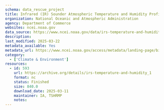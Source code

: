 ```yaml
---
schema: data_rescue_project 
title: Infrared (IR) Sounder Atmospheric Temperature and Humidity Profiles, Version 5
organization: National Oceanic and Atmospheric Administration
agency: Department of Commerce
websites: ncei.noaa.gov
data_source: https://www.ncei.noaa.gov/data/irs-temperature-and-humidity/
description: 
last_modified: 2025-03-22
metadata_available: Yes
metadata_url: https://www.ncei.noaa.gov/access/metadata/landing-page/bin/iso?id=gov.noaa.ncdc:C01713
category:
  - ['Climate & Environment'] 
resources:
  - id: 593
    url: https://archive.org/details/irs-temperature-and-humidity_1
    format: nc
    status: Finished
    size: 840.0
    download_date: 2025-03-11
    maintainer: IA, TSHRMP
    notes: 
---
```

